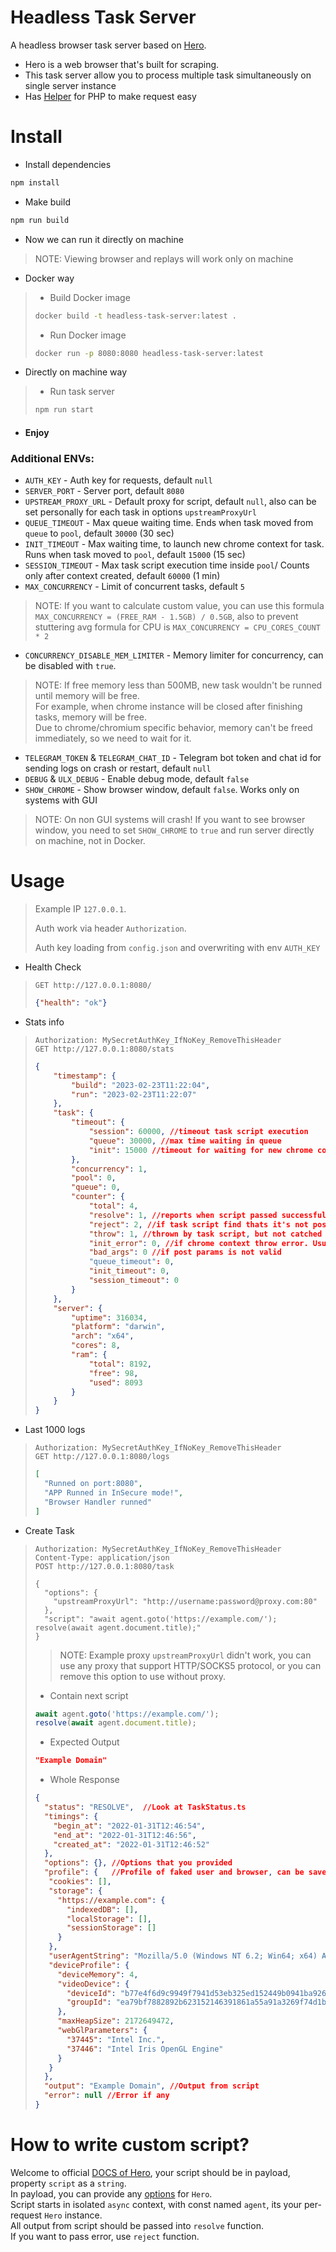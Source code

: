# Headless Task Server

A headless browser task server based on [Hero](https://github.com/ulixee/hero).

- Hero is a web browser that's built for scraping.
- This task server allow you to process multiple task simultaneously on single server instance
- Has [Helper](https://github.com/luka-dev/headless-task-server-php#helpers) for PHP to make request easy

# Install

- Install dependencies

```bash
npm install
```

- Make build

```bash
npm run build
```

- Now we can run it directly on machine
> NOTE: Viewing browser and replays will work only on machine

- Docker way
> 
> - Build Docker image
> ```bash
> docker build -t headless-task-server:latest . 
> ```
> - Run Docker image
> ```bash
> docker run -p 8080:8080 headless-task-server:latest
> ```

- Directly on machine way
> - Run task server
>
> ```bash
> npm run start
> ```

- #### Enjoy

### Additional ENVs:
- `AUTH_KEY` - Auth key for requests, default `null`
- `SERVER_PORT` - Server port, default `8080`
- `UPSTREAM_PROXY_URL` - Default proxy for script, default `null`, also can be set personally for each task in options `upstreamProxyUrl`
- `QUEUE_TIMEOUT` - Max queue waiting time. Ends when task moved from `queue` to `pool`, default `30000` (30 sec)
- `INIT_TIMEOUT` - Max waiting time, to launch new chrome context for task. Runs when task moved to `pool`, default `15000` (15 sec)
- `SESSION_TIMEOUT` - Max task script execution time inside `pool`/ Counts only after context created, default `60000` (1 min)
- `MAX_CONCURRENCY` - Limit of concurrent tasks, default `5`
> NOTE: If you want to calculate custom value, you can use this formula `MAX_CONCURRENCY = (FREE_RAM - 1.5GB) / 0.5GB`, also to prevent stuttering avg formula for CPU is `MAX_CONCURRENCY = CPU_CORES_COUNT * 2`
- `CONCURRENCY_DISABLE_MEM_LIMITER` - Memory limiter for concurrency, can be disabled with `true`.
> NOTE: If free memory less than 500MB, new task wouldn't be runned until memory will be free.\
> For example, when chrome instance will be closed after finishing tasks, memory will be free.\
> Due to chrome/chromium specific behavior, memory can't be freed immediately, so we need to wait for it.
- `TELEGRAM_TOKEN` & `TELEGRAM_CHAT_ID` - Telegram bot token and chat id for sending logs on crash or restart, default `null`
- `DEBUG` & `ULX_DEBUG` - Enable debug mode, default `false`
- `SHOW_CHROME` - Show browser window, default `false`. Works only on systems with GUI
> NOTE: On non GUI systems will crash! If you want to see browser window, you need to set `SHOW_CHROME` to `true` and run server directly on machine, not in Docker.



# Usage

> Example IP `127.0.0.1`.
>
> Auth work via header `Authorization`.
>
> Auth key loading from `config.json` and overwriting with env `AUTH_KEY`

- Health Check

> ```http request 
> GET http://127.0.0.1:8080/
> ```
>
> ```json
> {"health": "ok"}
> ```

- Stats info
> ```http request
> Authorization: MySecretAuthKey_IfNoKey_RemoveThisHeader
> GET http://127.0.0.1:8080/stats
> ```
>
> 
> ```json
> {
>     "timestamp": {
>         "build": "2023-02-23T11:22:04",
>         "run": "2023-02-23T11:22:07"
>     },
>     "task": {
>         "timeout": {
>             "session": 60000, //timeout task script execution
>             "queue": 30000, //max time waiting in queue
>             "init": 15000 //timeout for waiting for new chrome context
>         },
>         "concurrency": 1,
>         "pool": 0,
>         "queue": 0,
>         "counter": {
>             "total": 4,
>             "resolve": 1, //reports when script passed successfully
>             "reject": 2, //if task script find thats it's not possible to continue, script will report reject
>             "throw": 1, //thrown by task script, but not catched inside. For example, goto timeout
>             "init_error": 0, //if chrome context throw error. Usualy, proxy is not valid or dead
>             "bad_args": 0 //if post params is not valid
>             "queue_timeout": 0,
>             "init_timeout": 0,
>             "session_timeout": 0
>         }
>     },
>     "server": {
>         "uptime": 316034,
>         "platform": "darwin",
>         "arch": "x64",
>         "cores": 8,
>         "ram": {
>             "total": 8192,
>             "free": 98,
>             "used": 8093
>         }
>     }
> }


- Last 1000 logs
> ```http request
> Authorization: MySecretAuthKey_IfNoKey_RemoveThisHeader
> GET http://127.0.0.1:8080/logs
> ```
>
>
> ```json
> [
>   "Runned on port:8080",
>   "APP Runned in InSecure mode!",
>   "Browser Handler runned"
> ]
> ```


- Create Task
> ```http request
> Authorization: MySecretAuthKey_IfNoKey_RemoveThisHeader
> Content-Type: application/json
> POST http://127.0.0.1:8080/task
> 
> {
>   "options": {
>     "upstreamProxyUrl": "http://username:password@proxy.com:80"
>   },
>   "script": "await agent.goto('https://example.com/'); resolve(await agent.document.title);"
> }
> ```
> > NOTE: Example proxy `upstreamProxyUrl` didn't work, you can use any proxy that support HTTP/SOCKS5 protocol, or you can remove this option to use without proxy.
> - Contain next script
> ```js
> await agent.goto('https://example.com/');
> resolve(await agent.document.title);
> ```
> - Expected Output
> ```json
> "Example Domain"
> ```
> - Whole Response
> ```json
> {
>   "status": "RESOLVE",  //Look at TaskStatus.ts
>   "timings": {
>     "begin_at": "2022-01-31T12:46:54",
>     "end_at": "2022-01-31T12:46:56",
>     "created_at": "2022-01-31T12:46:52"
>   },
>   "options": {}, //Options that you provided
>   "profile": {   //Profile of faked user and browser, can be saved for future use as same user.
>    "cookies": [],
>    "storage": {
>      "https://example.com": {
>        "indexedDB": [],
>        "localStorage": [],
>        "sessionStorage": []
>      }
>    },
>    "userAgentString": "Mozilla/5.0 (Windows NT 6.2; Win64; x64) AppleWebKit/537.36 (KHTML, like Gecko) Chrome/108.0.0.0 Safari/537.36",
>    "deviceProfile": {
>      "deviceMemory": 4,
>      "videoDevice": {
>        "deviceId": "b77e4f6d9c9949f7941d53eb325ed152449b0941ba9268d75cae92f181f4995c",
>        "groupId": "ea79bf7882892b623152146391861a55a91a3269f74d1bfd09eaaf316669cb1e"
>      },
>      "maxHeapSize": 2172649472,
>      "webGlParameters": {
>        "37445": "Intel Inc.",
>        "37446": "Intel Iris OpenGL Engine"
>      }
>    }
>   },
>   "output": "Example Domain", //Output from script
>   "error": null //Error if any
> }
> ```

# How to write custom script?
Welcome to official [DOCS of Hero](https://ulixee.org/docs/hero/basic-client/hero), your script should be in payload, property `script` as a `string`.\
In payload, you can provide any [options](https://ulixee.org/docs/hero/basic-client/hero#constructor) for `Hero`.\
Script starts in isolated `async` context, with const named `agent`, its your per-request `Hero` instance.\
All output from script should be passed into `resolve` function.\
If you want to pass error, use `reject` function.